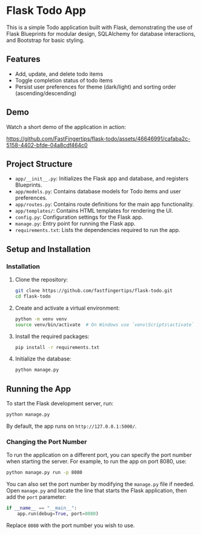 # Flask Todo App

This is a simple Todo application built with Flask, demonstrating the use of Flask Blueprints for modular design, SQLAlchemy for database interactions, and Bootstrap for basic styling.

## Features

- Add, update, and delete todo items
- Toggle completion status of todo items
- Persist user preferences for theme (dark/light) and sorting order (ascending/descending)

## Demo

Watch a short demo of the application in action:

https://github.com/FastFingertips/flask-todo/assets/46646991/cafaba2c-5158-4402-bfde-04a8cdf464c0

## Project Structure

- `app/__init__.py`: Initializes the Flask app and database, and registers Blueprints.
- `app/models.py`: Contains database models for Todo items and user preferences.
- `app/routes.py`: Contains route definitions for the main app functionality.
- `app/templates/`: Contains HTML templates for rendering the UI.
- `config.py`: Configuration settings for the Flask app.
- `manage.py`: Entry point for running the Flask app.
- `requirements.txt`: Lists the dependencies required to run the app.

## Setup and Installation

### Installation

1. Clone the repository:
   ```bash
   git clone https://github.com/fastfingertips/flask-todo.git
   cd flask-todo
   ```

2. Create and activate a virtual environment:
   ```bash
   python -m venv venv
   source venv/bin/activate  # On Windows use `venv\Scripts\activate`
   ```

3. Install the required packages:
   ```bash
   pip install -r requirements.txt
   ```

4. Initialize the database:
   ```bash
   python manage.py
   ```

## Running the App

To start the Flask development server, run:
```bash
python manage.py
```

By default, the app runs on `http://127.0.0.1:5000/`. 

### Changing the Port Number

To run the application on a different port, you can specify the port number when starting the server. For example, to run the app on port 8080, use:

```bash
python manage.py run -p 8080
```

You can also set the port number by modifying the `manage.py` file if needed. Open `manage.py` and locate the line that starts the Flask application, then add the `port` parameter:

```python
if __name__ == "__main__":
    app.run(debug=True, port=8080)
```

Replace `8080` with the port number you wish to use.